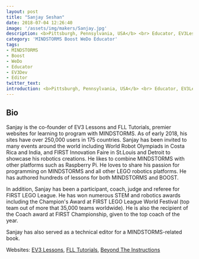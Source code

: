 ```yaml
---
layout: post
title: "Sanjay Seshan"
date: 2018-07-04 12:26:40
image: '/assets/img/makers/Sanjay.jpg'
description: <b>Pittsburgh, Pennsylvania, USA</b> <br> Educator, EV3Lessons
category: 'MINDSTORMS Boost WeDo Educator'
tags:
- MINDSTORMS
- Boost
- WeDo
- Educator
- EV3Dev
- Editor
twitter_text:
introduction: <b>Pittsburgh, Pennsylvania, USA</b> <br> Educator, EV3Lessons
---
```




## Bio


Sanjay is the co-founder of EV3 Lessons and FLL Tutorials, premier websites for learning to program with MINDSTORMS. As of early 2018, his sites have over 250,000 users in 175 countries. Sanjay has been invited to many events around the world including World Robot Olympiads in Costa Rica and India, and FIRST Innovation Faire in St.Louis and Detroit to showcase his robotics creations. He likes to combine MINDSTORMS with other platforms such as Raspberry Pi. He loves to share his passion for programming on MINDSTORMS and all other LEGO robotics platforms. He has authored hundreds of lessons for both MINDSTORMS and BOOST.

In addition, Sanjay has been a participant, coach, judge and referee for FIRST LEGO League. He has won numerous STEM and robotics awards including the Champion's Award at FIRST LEGO League World Festival (top team out of more that 35,000 teams worldwide). He is also the recipient of the Coach award at FIRST Championship, given to the top coach of the year.

Sanjay has also served as a technical editor for a MINDSTORMS-related book.


Websites: [EV3 Lessons](http://www.ev3lessons.com), [FLL Tutorials](http://www.flltutorials.com), [Beyond The Instructions](http://www.beyondtheinstructions.com)
